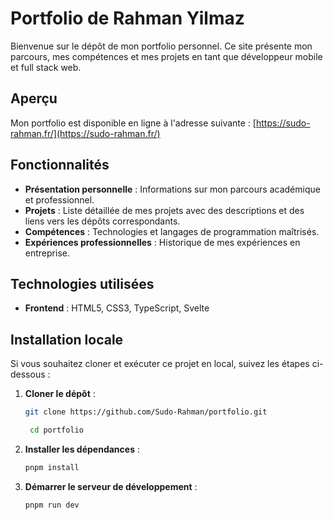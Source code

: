 # Portfolio de Rahman Yilmaz

Bienvenue sur le dépôt de mon portfolio personnel. Ce site présente mon parcours, mes compétences et mes projets en tant que développeur mobile et full stack web.

## Aperçu

Mon portfolio est disponible en ligne à l'adresse suivante : [https://sudo-rahman.fr/](https://sudo-rahman.fr/)

## Fonctionnalités

- **Présentation personnelle** : Informations sur mon parcours académique et professionnel.
- **Projets** : Liste détaillée de mes projets avec des descriptions et des liens vers les dépôts correspondants.
- **Compétences** : Technologies et langages de programmation maîtrisés.
- **Expériences professionnelles** : Historique de mes expériences en entreprise.

## Technologies utilisées

- **Frontend** : HTML5, CSS3, TypeScript, Svelte

## Installation locale

Si vous souhaitez cloner et exécuter ce projet en local, suivez les étapes ci-dessous :

1. **Cloner le dépôt** :

   ```bash
   git clone https://github.com/Sudo-Rahman/portfolio.git

    cd portfolio
    ```
2. **Installer les dépendances** :

    ```bash
    pnpm install
    ```
3. **Démarrer le serveur de développement** :

    ```bash
    pnpm run dev
    ```